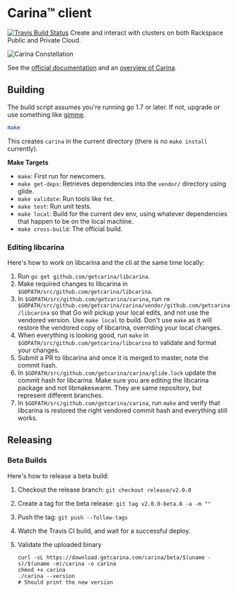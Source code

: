 # Carina™ client
[![Travis Build Status](https://travis-ci.org/getcarina/carina.svg)](https://travis-ci.org/getcarina/carina)
Create and interact with clusters on both Rackspace Public and Private Cloud.

![Carina Constellation](https://cloud.githubusercontent.com/assets/836375/10503963/e5bcca8c-72c0-11e5-8e14-2c1697297d7e.png)

See the [official documentation](https://getcarina.com/docs/reference/carina-cli/) and an [overview of Carina](https://getcarina.com/docs/overview-of-carina/).

## Building

The build script assumes you're running go 1.7 or later. If not, upgrade or use
something like [gimme](https://github.com/travis-ci/gimme).

```bash
make
```

This creates `carina` in the current directory (there is no `make install` currently).

**Make Targets**

* `make`: First run for newcomers.
* `make get-deps`: Retrieves dependencies into the `vendor/` directory using glide.
* `make validate`: Run tools like `fmt`.
* `make test`: Run unit tests.
* `make local`: Build for the current dev env, using whatever dependencies that happen to be on the local machine.
* `make cross-build`: The official build.

### Editing libcarina
Here's how to work on libcarina and the cli at the same time locally:

1. Run `go get github.com/getcarina/libcarina`.
1. Make required changes to libcarina in `$GOPATH/src/github.com/getcarina/libcarina`.
1. In `$GOPATH/src/github.com/getcarina/carina`, run `rm $GOPATH/src/github.com/getcarina/carina/vendor/github.com/getcarina/libcarina` so that Go will pickup your local edits, and not use the vendored version. Use `make local` to build. Don't use `make` as it will restore the vendored copy of libcarina, overriding your local changes.
1. When everything is looking good, run `make` in `$GOPATH/src/github.com/getcarina/libcarina` to validate and format your changes.
1. Submit a PR to libcarina and once it is merged to master, note the commit hash.
1. In `$GOPATH/src/github.com/getcarina/carina/glide.lock` update the commit hash for libcarina. Make sure you are editing the libcarina package and not libmakeswarm. They are same repository, but represent different branches.
1. In `$GOPATH/src/github.com/getcarina/carina`, run `make` and verify that libcarina is restored the right vendored commit hash and everything still works.

## Releasing

### Beta Builds
Here's how to release a beta build:

1. Checkout the release branch: `git checkout release/v2.0.0`
1. Create a tag for the beta release: `git tag v2.0.0-beta.8 -a -m ""`
1. Push the tag: `git push --follow-tags`
1. Watch the Travis CI build, and wait for a successful deploy.
1. Validate the uploaded binary

    ```
    curl -sL https://download.getcarina.com/carina/beta/$(uname -s)/$(uname -m)/carina -o carina
    chmod +x carina
    ./carina --version
    # Should print the new version
    ```

